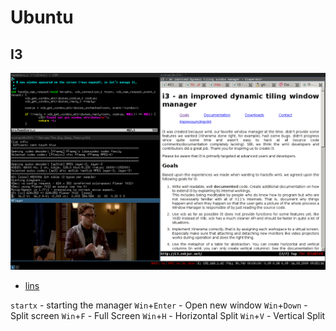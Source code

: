 # Ubuntu

## I3 

![i3M](./res/i3-1.png)

- [lins](https://i3wm.org/screenshots/)

 `startx` - starting the manager
 `Win`+`Enter` - Open new window
 `Win`+`Down` -  Split screen
 `Win`+`F` - Full Screen 
 `Win`+`H` -  Horizontal Split
 `Win`+`V` -  Vertical Split

